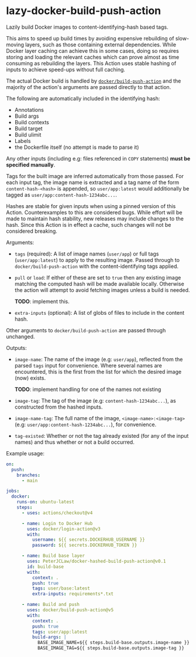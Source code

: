 # lazy-docker-build-push-action

Lazily build Docker images to content-identifying-hash based tags.

This aims to speed up build times by avoiding expensive rebuilding of
slow-moving layers, such as those containing external dependencies. While Docker
layer caching can achieve this in some cases, doing so requires storing and
loading the relevant caches which can prove almost as time consuming as
rebuilding the layers. This Action uses stable hashing of inputs to achieve
speed-ups without full caching.

The actual Docker build is handled by [`docker/build-push-action`][docker-bpa]
and the majority of the action's arguments are passed directly to that action.

The following are automatically included in the identifying hash:

* Annotations
* Build args
* Build contexts
* Build target
* Build ulimit
* Labels
* the Dockerfile itself (no attempt is made to parse it)

Any other inputs (including e.g: files referenced in `COPY` statements) **must
be specified manually**.

Tags for the built image are inferred automatically from those passed. For each
input tag, the image name is extracted and a tag name of the form
`content-hash-<hash>` is appended, so `user/app:latest` would additionally be
tagged as `user/app:content-hash-1234abc...`.

Hashes are stable for given inputs when using a pinned version of this Action.
Counterexamples to this are considered bugs. While effort will be made to
maintain hash stability, new releases may include changes to the hash. Since
this Action is in effect a cache, such changes will not be considered breaking.

Arguments:

* `tags` (required): A list of image names (`user/app`) or full tags
  (`user/app:latest`) to apply to the resulting image. Passed through to
  `docker/build-push-action` with the content-identifying tags applied.

* `pull` or `load`: If either of these are set to `true` then any existing image
  matching the computed hash will be made available locally. Otherwise the
  action will attempt to avoid fetching images unless a build is needed.

  **TODO**: implement this.

* `extra-inputs` (optional): A list of globs of files to include in the content
  hash.

Other arguments to `docker/build-push-action` are passed through unchanged.

Outputs:

* `image-name`: The name of the image (e.g: `user/app`), reflected from the
  parsed `tags` input for convenience. Where several names are encountered, this
  is the first from the list for which the desired image (now) exists.

  **TODO**: implement handling for one of the names not existing

* `image-tag`: The tag of the image (e.g: `content-hash-1234abc...`), as
  constructed from the hashed inputs.

* `image-name-tag`: The full name of the image, `<image-name>:<image-tag>` (e.g:
  `user/app:content-hash-1234abc...`), for convenience.

* `tag-existed`: Whether or not the tag already existed (for any of the input
  names) and thus whether or not a build occurred.

Example usage:

```yaml
on:
  push:
    branches:
      - main

jobs:
  docker:
    runs-on: ubuntu-latest
    steps:
      - uses: actions/checkout@v4

      - name: Login to Docker Hub
        uses: docker/login-action@v3
        with:
          username: ${{ secrets.DOCKERHUB_USERNAME }}
          password: ${{ secrets.DOCKERHUB_TOKEN }}

      - name: Build base layer
        uses: PeterJCLaw/docker-hashed-build-push-action@v0.1
        id: build-base
        with:
          context: .
          push: true
          tags: user/base:latest
          extra-inputs: requirements*.txt

      - name: Build and push
        uses: docker/build-push-action@v5
        with:
          context: .
          push: true
          tags: user/app:latest
          build-args: |
            BASE_IMAGE_NAME=${{ steps.build-base.outputs.image-name }}
            BASE_IMAGE_TAG=${{ steps.build-base.outputs.image-tag }}
```

[docker-bpa]: https://github.com/marketplace/actions/build-and-push-docker-images
